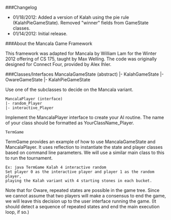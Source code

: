 ###Changelog
- 01/18/2012: Added a version of Kalah using the pie rule (KalahPieGameState).
Removed "winner" fields from GameState classes.
- 01/14/2012: Initial release.

###About the Mancala Game Framework

This framework was adapted for Mancala by William Lam for the Winter 2012 
offering of CS 175, taught by Max Welling. The code was originally designed 
for Connect Four, provided by Alex Ihler.

###Classes/Interfaces
    MancalaGameState (abstract)
    |- KalahGameState
    |- OwareGameState
    |- KalahPieGameState

Use one of the subclasses to decide on the Mancala variant.


    MancalaPlayer (interface)
    |- random_Player
    |- interactive_Player

Implement the MancalaPlayer interface to create your AI routine. The 
name of your class should be formatted as YourClassName_Player.


    TermGame

TermGame provides an example of how to use MancalaGameState and 
MancalaPlayer. It uses reflection to instantiate the state and player classes 
based on command line parameters. We will use a similar main class to 
this to run the tournament.

    Ex: java TermGame Kalah 4 interactive random
    Set player 0 as the interactive player and player 1 as the random player, 
    playing the Kalah variant with 4 starting stones in each bucket.

Note that for Oware, repeated states are possible in the game tree. Since 
we cannot assume that two players will make a consensus to end the game, 
we will leave this decision up to the user interface running the game. (It 
should detect a sequence of repeated states and end the main execution loop, 
if so.)
